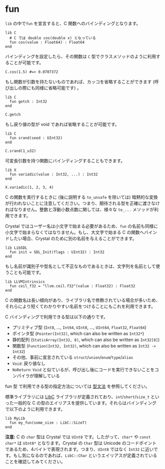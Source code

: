 # fun

`lib` の中で`fun` を宣言すると、C 関数へのバインディングとなります。

```crystal
lib C
  # C では double cos(double x) となっている
  fun cos(value : Float64) : Float64
end
```

バインディングを設定したら、その関数は `C` 型でクラスメソッドのように利用することが可能です。

```crystal
C.cos(1.5) #=> 0.0707372
```

もし関数が引数を持たないものであれば、カッコを省略することができます (呼び出しの際にも同様に省略可能です) 。

```crystal
lib C
  fun getch : Int32
end

C.getch
```

もし戻り値の型が void であれば省略することが可能です。

```crystal
lib C
  fun srand(seed : UInt32)
end

C.srand(1_u32)
```

可変長引数を持つ関数にバインディングすることもできます。

```crystal
lib X
  fun variadic(value : Int32, ...) : Int32
end

X.variadic(1, 2, 3, 4)
```

C の関数を実行するときに (後に説明する `to_unsafe` を除いては) 暗黙的な変換が行われないことに注意してください。つまり、期待される型を正確に渡さなければなりません。整数と浮動小数点数に関しては、様々な `to_...` メソッドが利用できます。

Crystal ではユーザー名は小文字で始まる必要があるため、`fun` の名前も同様に小文字で始まらなくてはなりません。もし、大文字で始まる C の関数へバインドしたい場合、Crystal のために別の名前を与えることができます。

```crystal
lib LibSDL
  fun init = SDL_Init(flags : UInt32) : Int32
end
```

もし名前が識別子や型名として不正なものであるときは、文字列を名前として使うことも可能です。

```crystal
lib LLVMIntrinsics
  fun ceil_f32 = "llvm.ceil.f32"(value : Float32) : Float32
end
```

C の関数名は長い傾向があり、ライブラリ名で修飾されている場合が多いため、それらにより短くてわかりやすい名前をつけることにもこれを利用できます。

C バインディングで利用できる型は以下の通りです。
* プリミティブ型 (`Int8`, ..., `Int64`, `UInt8`, ..., `UInt64`, `Float32`, `Float64`)
* ポインタ型 (`Pointer(Int32)`, which can also be written as `Int32*`)
* 静的配列 (`StaticArray(Int32, 8)`, which can also be written as `Int32[8]`)
* 関数型 (`Function(Int32, Int32)`, which can also be written as `Int32 -> Int32`)
* その他、事前に宣言されている `struct`/`union`/`enum`/`type`/`alias`
* `Void`: 戻り値なし
* `NoReturn`: `Void` と似ているが、呼び出し後にコードを実行できないことをコンパイラが理解している

fun 型 で利用できる型の指定方法については [型文法](type_grammar.html) を参照してください。

標準ライブラリには [LibC](https://github.com/manastech/crystal/blob/master/src/libc.cr) ライブラリが定義されており、`int`/`short`/`size_t` といった一般的な C の型のエイリアスを提供しています。それらはバインディングで以下のように利用できます。

```crystal
lib MyLib
  fun my_fun(some_size : LibC::SizeT)
end
```

**注意:** C の `char` 型は Crystal では `UInt8` です。したがって、`char*` や `const char*` は `UInt8*` となります。Crystal  の `Char` 型は Unicode のコードポイントであるため、4バイトで表現されます。つまり、`UInt8` ではなく `Int32` に近いです。もし気になるのであれば、`LibC::Char` というエイリアスが定義されていることを確認してみてください。
